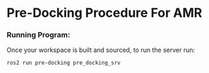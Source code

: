 # Pre-Docking Procedure For AMR

### Running Program:

Once your workspace is built and sourced, to run the server run:

`ros2 run pre-docking pre_docking_srv`
